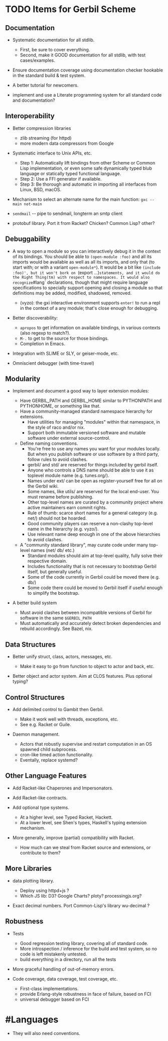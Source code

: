 TODO Items for Gerbil Scheme
============================

Documentation
-------------

* Systematic documentation for all stdlib.
   * First, be sure to cover everything.
   * Second, make it GOOD documentation for all stdlib, with test cases/examples.

* Ensure documentation coverage using documentation checker
  hookable in the standard build & test system.

* A better tutorial for newcomers.

* implement and use a Literate programming system for all standard code and documentation?



Interoperability
----------------

* Better compression libraries
   * zlib streaming (for httpd)
   * more modern data compressors from Google

* Systematic interface to Unix APIs, etc.
   * Step 1:
       Automatically lift bindings from other Scheme or Common Lisp implementation,
       or even some safe dynamically typed blub language or statically typed functional language.
   * Step 2:
       Use a FFI generator if available.
   * Step 3:
       Be thorough and automatic in importing all interfaces from Linux, BSD, macOS.

* Mechanism to select an alternate name for the main function: `gxc --main not-main`

* `sendmail` -- pipe to sendmail, longterm an smtp client

* protobuf library. Port it from Racket? Chicken? Common Lisp? other?


Debuggability
-------------

* A way to open a module so you can interactively debug it in the context of its bindings.
  You should be able to `(open-module :foo)` and all its imports would be available
  as well as all its imports, and only that (to start with; or with a variant `open-module*`).
  It would be a bit like `(include :foo)', but it won't bork on `(export ...)` statements,
  and it would do the Right Thing(tm) with respect to namespaces.
  It would also recognize `#lang` declarations, though that might require language specifications
  to specially support opening and closing a module so that definitions may be
  added, modified, shadowed, removed.
  - (vyzo): the gxi interactive environment supports  `enter!` to run a repl in the context of a
    any module; that's close enough for debugging.


* Better discoverability:
    * `apropos` to get information on available bindings, in various contexts (also regexp to match?).
    * `M-.` to get to the source for those bindings.
    * Completion in Emacs.

* Integration with SLIME or SLY, or geiser-mode, etc.

* Omniscient debugger (with time-travel)


Modularity
----------

* Implement and document a good way to layer extension modules:
    * Have GERBIL_PATH and GERBIL_HOME similar to PYTHONPATH and PYTHONHOME, or something like that.
    * Have a community-managed standard namespace hierarchy for extensions.
        * Have utilities for managing "modules" within that namespace, in the style of raco and/or nix.
        * Support both immutable versioned software and mutable software under external source-control.
    * Define naming conventions.
        * You're free to use any names you want for your modules locally.
          But when you publish software or use software by a third party, follow rules to avoid clashes.
        * gerbil/ and std/ are reserved for things included by gerbil itself.
        * Anyone who controls a DNS name should be able to use it as toplevel module name
          (e.g. tunes.org/).
        * Names under ext/ can be open as register-yourself free for all on the Gerbil wiki.
        * Some names, like utils/ are reserved for the local end-user.
          You must rename before publishing.
        * Other top-level names are curated by a community project
          where active maintainers earn commit rights.
        * Rule of thumb: scarce short names for a general category (e.g. net/) should not be hoarded.
        * Good community players can reserve a non-clashy top-level name in the hierarchy (e.g. vyzo/).
        * Use relevant name deep enough in one of the above hierarchies to avoid clashes.
   * A "community standard library", may curate code under many top-level names (net/ db/ etc.)
        * Standard modules should aim at top-level quality, fully solve their respective domain.
        * Includes functionality that is not necessary to bootstrap Gerbil itself, but generally useful.
        * Some of the code currently in Gerbil could be moved there (e.g. db/)
        * Some code there could be moved to Gerbil itself if useful enough to simplify the bootstrap.

* A better build system
    * Must avoid clashes between incompatible versions of Gerbil for software in the same `$GERBIL_PATH`
    * Must automatically and accurately detect broken dependencies and rebuild accordingly.
      See Bazel, nix.


Data Structures
---------------

* Better unify struct, class, actors, messages, etc.
    * Make it easy to go from function to object to actor and back, etc.

* Better object and actor system. Aim at CLOS features. Plus optional typing?


Control Structures
------------------

* Add delimited control to Gambit then Gerbil.
   * Make it work well with threads, exceptions, etc.
   * See e.g. Racket or Guile.

* Daemon management.
   * Actors that robustly supervise and restart computation in an OS spawned child subprocess.
   * cron-like timed action functionality.
   * Eventally, replace systemd?




Other Language Features
-----------------------

* Add Racket-like Chaperones and Impersonators.

* Add Racket-like contracts.

* Add optional type systems.
    * At a higher level, see Typed Racket, Hackett.
    * At a lower level, see Shen's types, Haskell's typing extension mechanism.

* More generally, improve (partial) compatibility with Racket.
    * How much can we steal from Racket source and extensions, or contribute to them?


More Libraries
--------------

* data plotting library.
    * Deploy using httpd+js ?
    * Which JS lib: D3? Google Charts? ploty? processingjs.org?

* Exact decimal numbers. Port Common-Lisp's library wu-decimal ?


Robustness
----------

* Tests
    * Good regression testing library, covering all of standard code.
    * More introspection / inference for the build and test system,
      so no code is left mistakenly untested.
    * build everything in a directory, run all the tests

* More graceful handling of out-of-memory errors.

* Code coverage, data coverage, test coverage, etc.
    * First-class implementations.
    * provide Erlang-style robustness in face of failure, based on FCI
    * universal debugger based on FCI


#Languages
==========

* They will also need conventions.
